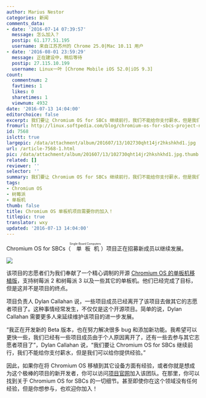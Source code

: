 ```yaml
---
author: Marius Nestor
categories: 新闻
comments_data:
- date: '2016-07-14 07:39:57'
  message: 怎么加入？
  postip: 61.177.51.195
  username: 来自江苏苏州的 Chrome 25.0|Mac 10.11 用户
- date: '2016-08-01 23:59:29'
  message: 正在建设中，稍后等待
  postip: 27.115.10.199
  username: Linux一叶 [Chrome Mobile iOS 52.0|iOS 9.3]
count:
  commentnum: 2
  favtimes: 1
  likes: 0
  sharetimes: 1
  viewnum: 4932
date: '2016-07-13 14:04:00'
editorchoice: false
excerpt: 我们要让 Chromium OS for SBCs 继续前行，我们不能给你支付薪水，但是我们可以给你提供经验。
fromurl: http://linux.softpedia.com/blog/chromium-os-for-sbcs-project-needs-your-help-to-continue-full-scale-work-506155.shtml
id: 7568
islctt: true
largepic: /data/attachment/album/201607/13/102730qht14jr2hkshkhd1.jpg
url: /article-7568-1.html
pic: /data/attachment/album/201607/13/102730qht14jr2hkshkhd1.jpg.thumb.jpg
related: []
reviewer: ''
selector: ''
summary: 我们要让 Chromium OS for SBCs 继续前行，我们不能给你支付薪水，但是我们可以给你提供经验。
tags:
- Chromium OS
- 树莓派
- 单板机
thumb: false
title: Chromium OS 单板机项目需要你的加入！
titlepic: true
translator: wxy
updated: '2016-07-13 14:04:00'
---
```


Chromium OS for SBCs（<ruby> 单板机 <rp>  （ </rp> <rt>  Single-Board Computers </rt> <rp>  ） </rp></ruby>）项目正在招募新成员以继续发展。


![](/data/attachment/album/201607/13/102730qht14jr2hkshkhd1.jpg)


该项目的志愿者们为我们奉献了一个精心调制的开源 [Chromium OS 的单板机移植版](http://www.chromiumosforsbc.org/)，支持树莓派 2 和树莓派 3 以及一些其它的单板机。他们已经完成了目标，但是这并不是项目的终点。


项目负责人 Dylan Callahan 说，一些项目成员已经离开了该项目去做其它的志愿者项目了。这种事情经常发生，不仅仅是这个开源项目。简单的说，Dylan Callahan 需要更多人来延续维护该项目的进一步发展。


“我正在开发新的 Beta 版本，也在努力解决很多 bug 和添加新功能。我希望可以更快一些，我们已经有一些项目成员由于个人原因离开了，还有一些去参与其它志愿者项目了”，Dylan Callahan 说，“我们要让 Chromium OS for SBCs 继续前行，我们不能给你支付薪水，但是我们可以给你提供经验。”


因此，如果你在将 Chromium OS 移植到其它设备方面有经验，或者你就是想成为这个极棒的项目的新开发者，你可以访问[项目官网](http://www.chromiumosforsbc.org/meet-the-team/)加入该团队。在那里，你可以找到关于 Chromium OS for SBCs 的一切细节。甚至即使你在这个领域没有任何经验，但是你想参与，也欢迎你加入！